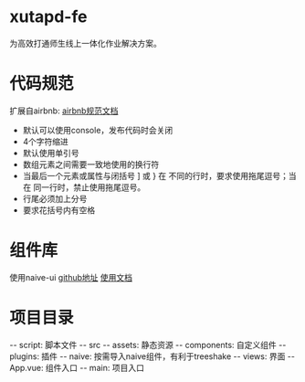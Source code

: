 # xutapd-fe
为高效打通师生线上一体化作业解决方案。
# 代码规范
扩展自airbnb: [airbnb规范文档](https://github.com/lin-123/javascript)
* 默认可以使用console，发布代码时会关闭
* 4个字符缩进
* 默认使用单引号
* 数组元素之间需要一致地使用的换行符
* 当最后一个元素或属性与闭括号 ] 或 } 在 不同的行时，要求使用拖尾逗号；当在 同一行时，禁止使用拖尾逗号。
* 行尾必须加上分号
* 要求花括号内有空格
# 组件库
使用naive-ui
[github地址](https://github.com/TuSimple/naive-ui/blob/main/README.zh-CN.md)
[使用文档](https://www.naiveui.com/zh-CN/os-theme)
# 项目目录
-- script: 脚本文件
-- src
    -- assets: 静态资源
    -- components: 自定义组件
    -- plugins: 插件
        -- naive: 按需导入naive组件，有利于treeshake
    -- views: 界面
    -- App.vue: 组件入口
    -- main: 项目入口
